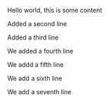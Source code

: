 Hello world, this is some content

Added a second line

Added a third line

We added a fourth line

We addd a fifth line

We add a sixth line

We add a seventh line
